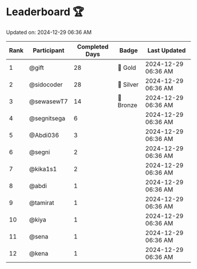# Leaderboard 🏆

Updated on: 2024-12-29 06:36 AM

| Rank | Participant       | Completed Days | Badge      | Last Updated         |
|------|-------------------|----------------|------------|----------------------|
| 1    | @gift             | 28             | 🏅 Gold     | 2024-12-29 06:36 AM |
| 2    | @sidocoder        | 28             | 🥈 Silver   | 2024-12-29 06:36 AM |
| 3    | @sewasewT7        | 14             | 🥉 Bronze   | 2024-12-29 06:36 AM |
| 4    | @segnitsega       | 6              |            | 2024-12-29 06:36 AM |
| 5    | @Abdi036          | 3              |            | 2024-12-29 06:36 AM |
| 6    | @segni            | 2              |            | 2024-12-29 06:36 AM |
| 7    | @kika1s1          | 2              |            | 2024-12-29 06:36 AM |
| 8    | @abdi             | 1              |            | 2024-12-29 06:36 AM |
| 9    | @tamirat          | 1              |            | 2024-12-29 06:36 AM |
| 10   | @kiya             | 1              |            | 2024-12-29 06:36 AM |
| 11   | @sena             | 1              |            | 2024-12-29 06:36 AM |
| 12   | @kena             | 1              |            | 2024-12-29 06:36 AM |
